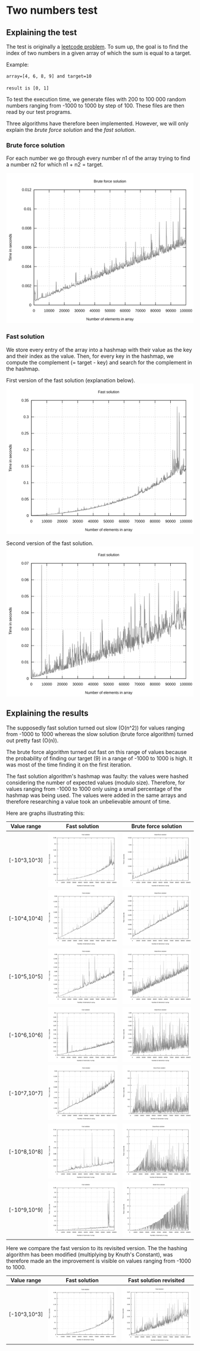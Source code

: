 # Two numbers test

## Explaining the test

The test is originally a [leetcode problem](https://leetcode.com/problems/two-sum/).
To sum up, the goal is to find the index of two numbers in a given array of which the 
sum is equal to a target.

Example:
```
array=[4, 6, 8, 9] and target=10

result is [0, 1]
```
To test the execution time, we generate files with 200 to 100 000 random 
numbers ranging from -1000 to 1000 by step of 100. These files are then read 
by our test programs.

Three algorithms have therefore been implemented. However, we will only explain 
the _brute force solution_ and the _fast solution_.

### Brute force solution

For each number we go through every number n1 of the array trying to find a 
number n2 for which n1 + n2 = target.

![](./results/range1000/brute_force.svg)

### Fast solution

We store every entry of the array into a hashmap with their value as the key and 
their index as the value. Then, for every key in the hashmap, we compute the
complement (= target - key) and search for the complement in the hashmap.

First version of the fast solution (explanation below).
![](./results/range1000/fast.svg)

Second version of the fast solution.
![](./results/range1000/fast_revisited.svg)


## Explaining the results

The supposedly fast solution turned out slow (O(n^2))
for values ranging from -1000 to 1000 whereas the slow solution 
(brute force algorithm) turned out pretty fast (O(n)).

The brute force algorithm turned out fast on this range of values because 
the probability of finding our target (9) in a range of -1000 to 1000 is high. 
It was most of the time finding it on the first iteration.

The fast solution algorithm's hashmap was faulty: the values were hashed considering 
the number of expected values (modulo size). Therefore, for values ranging from 
-1000 to 1000 only using a small percentage of the hashmap was being used. The values 
were added in the same arrays and therefore researching a value took an unbelievable 
amount of time.

Here are graphs illustrating this:

| Value range | Fast solution                           | Brute force solution                          |
|:---:        |:---:                                    |:---:                                          |
|[-10^3,10^3] |![](./results/range1000/fast.svg)        |![](./results/range1000/brute_force.svg)       |
|[-10^4,10^4] |![](./results/range10000/fast.svg)       |![](./results/range10000/brute_force.svg)      |
|[-10^5,10^5] |![](./results/range100000/fast.svg)      |![](./results/range100000/brute_force.svg)     |
|[-10^6,10^6] |![](./results/range1000000/fast.svg)     |![](./results/range1000000/brute_force.svg)    |
|[-10^7,10^7] |![](./results/range10000000/fast.svg)    |![](./results/range10000000/brute_force.svg)   |
|[-10^8,10^8] |![](./results/range100000000/fast.svg)   |![](./results/range100000000/brute_force.svg)  |
|[-10^9,10^9] |![](./results/range1000000000/fast.svg)  |![](./results/range1000000000/brute_force.svg) |

Here we compare the fast version to its revisited version. The the hashing 
algorithm has been modified (multiplying by Knuth's Constant), was therefore 
made an the improvement is visible on values ranging from -1000 to 1000.

| Value range | Fast solution                           | Fast solution revisited                       |
|:---:        |:---:                                    |:---:                                          |
|[-10^3,10^3] |![](./results/range1000/fast.svg)        |![](./results/range1000/fast_revisited.svg)    |
